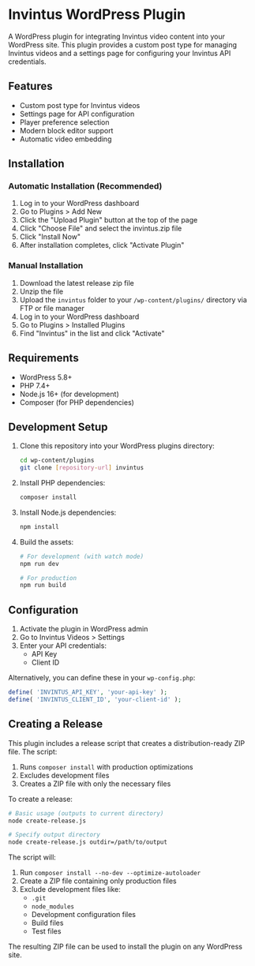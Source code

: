 # Invintus WordPress Plugin

A WordPress plugin for integrating Invintus video content into your WordPress site. This plugin provides a custom post type for managing Invintus videos and a settings page for configuring your Invintus API credentials.

## Features

- Custom post type for Invintus videos
- Settings page for API configuration
- Player preference selection
- Modern block editor support
- Automatic video embedding

## Installation

### Automatic Installation (Recommended)

1. Log in to your WordPress dashboard
2. Go to Plugins > Add New
3. Click the "Upload Plugin" button at the top of the page
4. Click "Choose File" and select the invintus.zip file
5. Click "Install Now"
6. After installation completes, click "Activate Plugin"

### Manual Installation

1. Download the latest release zip file
2. Unzip the file
3. Upload the `invintus` folder to your `/wp-content/plugins/` directory via FTP or file manager
4. Log in to your WordPress dashboard
5. Go to Plugins > Installed Plugins
6. Find "Invintus" in the list and click "Activate"

## Requirements

- WordPress 5.8+
- PHP 7.4+
- Node.js 16+ (for development)
- Composer (for PHP dependencies)

## Development Setup

1. Clone this repository into your WordPress plugins directory:
   ```bash
   cd wp-content/plugins
   git clone [repository-url] invintus
   ```

2. Install PHP dependencies:
   ```bash
   composer install
   ```

3. Install Node.js dependencies:
   ```bash
   npm install
   ```

4. Build the assets:
   ```bash
   # For development (with watch mode)
   npm run dev

   # For production
   npm run build
   ```

## Configuration

1. Activate the plugin in WordPress admin
2. Go to Invintus Videos > Settings
3. Enter your API credentials:
   - API Key
   - Client ID

Alternatively, you can define these in your `wp-config.php`:
```php
define( 'INVINTUS_API_KEY', 'your-api-key' );
define( 'INVINTUS_CLIENT_ID', 'your-client-id' );
```

## Creating a Release

This plugin includes a release script that creates a distribution-ready ZIP file. The script:
1. Runs `composer install` with production optimizations
2. Excludes development files
3. Creates a ZIP file with only the necessary files

To create a release:

```bash
# Basic usage (outputs to current directory)
node create-release.js

# Specify output directory
node create-release.js outdir=/path/to/output
```

The script will:
1. Run `composer install --no-dev --optimize-autoloader`
2. Create a ZIP file containing only production files
3. Exclude development files like:
   - `.git`
   - `node_modules`
   - Development configuration files
   - Build files
   - Test files

The resulting ZIP file can be used to install the plugin on any WordPress site.
